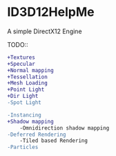 # ID3D12HelpMe
A simple DirectX12 Engine


TODO::
```diff
+Textures
+Specular
+Normal mapping
+Tessellation
+Mesh Loading
+Point Light
+Dir Light
-Spot Light

-Instancing
+Shadow mapping
	-Omnidirection shadow mapping
-Deferred Rendering
	-Tiled based Rendering
-Particles
```